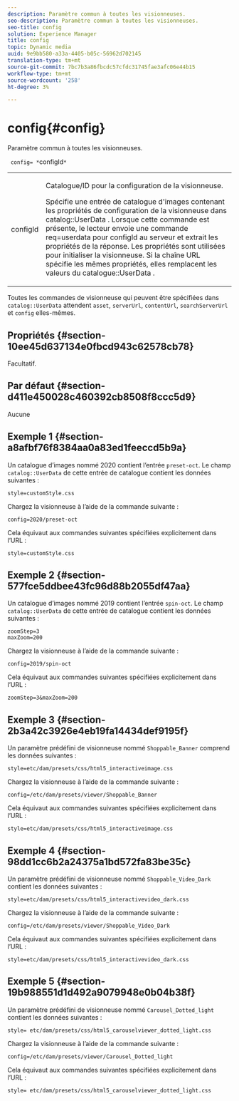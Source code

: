 ```yaml
---
description: Paramètre commun à toutes les visionneuses.
seo-description: Paramètre commun à toutes les visionneuses.
seo-title: config
solution: Experience Manager
title: config
topic: Dynamic media
uuid: 9e9bb580-a33a-4405-b05c-56962d702145
translation-type: tm+mt
source-git-commit: 7bc7b3a86fbcdc57cfdc31745fae3afc06e44b15
workflow-type: tm+mt
source-wordcount: '258'
ht-degree: 3%

---
```



# config{#config}

Paramètre commun à toutes les visionneuses.

` config= *`configId`*`

<table id="table_9B98C97485DD4DEB8A6ECBCE8DF6B886"> 
 <tbody> 
  <tr> 
   <td colname="col1"> <p> <span class="codeph"> <span class="varname"> configId  </span> </span> </p> </td> 
   <td colname="col2"> <p>Catalogue/ID pour la configuration de la visionneuse. </p> <p> Spécifie une entrée de catalogue d'images contenant les propriétés de configuration de la visionneuse dans <span class="codeph"> catalog::UserData </span>. Lorsque cette commande est présente, le lecteur envoie une commande <span class="codeph"> req=userdata </span> pour <span class="codeph"> configId </span> au serveur et extrait les propriétés de la réponse. Les propriétés sont utilisées pour initialiser la visionneuse. Si la chaîne URL spécifie les mêmes propriétés, elles remplacent les valeurs du <span class="codeph"> catalogue::UserData </span>. </p> </td> 
  </tr> 
 </tbody> 
</table>

Toutes les commandes de visionneuse qui peuvent être spécifiées dans `catalog::UserData` attendent `asset`, `serverUrl`, `contentUrl`, `searchServerUrl` et `config` elles-mêmes.

## Propriétés {#section-10ee45d637134e0fbcd943c62578cb78}

Facultatif.

## Par défaut {#section-d411e450028c460392cb8508f8ccc5d9}

Aucune

## Exemple 1 {#section-a8afbf76f8384aa0a83ed1feeccd5b9a}

Un catalogue d’images nommé 2020 contient l’entrée `preset-oct`. Le champ `catalog::UserData` de cette entrée de catalogue contient les données suivantes :

```
style=customStyle.css
```

Chargez la visionneuse à l’aide de la commande suivante :

```
config=2020/preset-oct
```

Cela équivaut aux commandes suivantes spécifiées explicitement dans l’URL :

```
style=customStyle.css
```

## Exemple 2 {#section-577fce5ddbee43fc96d88b2055df47aa}

Un catalogue d’images nommé 2019 contient l’entrée `spin-oct`. Le champ `catalog::UserData` de cette entrée de catalogue contient les données suivantes :

```
zoomStep=3 
maxZoom=200
```

Chargez la visionneuse à l’aide de la commande suivante :

```
config=2019/spin-oct
```

Cela équivaut aux commandes suivantes spécifiées explicitement dans l’URL :

```
zoomStep=3&maxZoom=200
```

## Exemple 3 {#section-2b3a42c3926e4eb19fa14434def9195f}

Un paramètre prédéfini de visionneuse nommé `Shoppable_Banner` comprend les données suivantes :

```
style=etc/dam/presets/css/html5_interactiveimage.css
```

Chargez la visionneuse à l’aide de la commande suivante :

```
config=/etc/dam/presets/viewer/Shoppable_Banner
```

Cela équivaut aux commandes suivantes spécifiées explicitement dans l’URL :

`style=etc/dam/presets/css/html5_interactiveimage.css`

## Exemple 4 {#section-98dd1cc6b2a24375a1bd572fa83be35c}

Un paramètre prédéfini de visionneuse nommé `Shoppable_Video_Dark` contient les données suivantes :

```
style=etc/dam/presets/css/html5_interactivevideo_dark.css
```

Chargez la visionneuse à l’aide de la commande suivante :

```
config=/etc/dam/presets/viewer/Shoppable_Video_Dark
```

Cela équivaut aux commandes suivantes spécifiées explicitement dans l’URL :

```
style=etc/dam/presets/css/html5_interactivevideo_dark.css
```

## Exemple 5 {#section-19b988551d1d492a9079948e0b04b38f}

Un paramètre prédéfini de visionneuse nommé `Carousel_Dotted_light` contient les données suivantes :

```
style= etc/dam/presets/css/html5_carouselviewer_dotted_light.css
```

Chargez la visionneuse à l’aide de la commande suivante :

```
config=/etc/dam/presets/viewer/Carousel_Dotted_light
```

Cela équivaut aux commandes suivantes spécifiées explicitement dans l’URL :

```
style= etc/dam/presets/css/html5_carouselviewer_dotted_light.css
```

